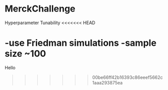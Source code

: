 # MerckChallenge
Hyperparameter Tunability
<<<<<<< HEAD

-use Friedman simulations
-sample size ~100
=======
Hello
>>>>>>> 00be66ff42b16393c86eeef5662c1aaa293875ea
